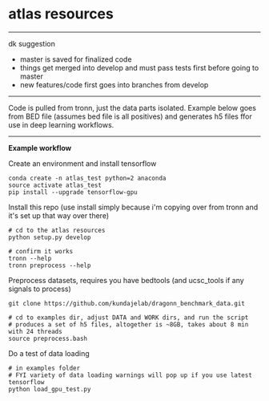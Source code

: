 # atlas resources

---

dk suggestion
- master is saved for finalized code
- things get merged into develop and must pass tests first before going to master
- new features/code first goes into branches from develop

---

Code is pulled from tronn, just the data parts isolated. Example below goes from BED file (assumes bed file is all positives) and generates h5 files ffor use in deep learning workflows.

---

**Example workflow**

Create an environment and install tensorflow

```
conda create -n atlas_test python=2 anaconda
source activate atlas_test
pip install --upgrade tensorflow-gpu
```

Install this repo (use install simply because i'm copying over from tronn and it's set up that way over there)

```
# cd to the atlas resources
python setup.py develop

# confirm it works
tronn --help
tronn preprocess --help
```

Preprocess datasets, requires you have bedtools (and ucsc_tools if any signals to process)

```
git clone https://github.com/kundajelab/dragonn_benchmark_data.git

# cd to examples dir, adjust DATA and WORK dirs, and run the script
# produces a set of h5 files, altogether is ~8GB, takes about 8 min with 24 threads
source preprocess.bash
```

Do a test of data loading

```
# in examples folder
# FYI variety of data loading warnings will pop up if you use latest tensorflow
python load_gpu_test.py

```
